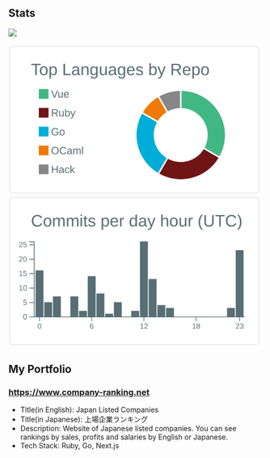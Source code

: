 ## Stats

<a href="https://github.com/anuraghazra/github-readme-stats">
  <img display="block" src="https://github-readme-stats.vercel.app/api?username=yuki0920&count_private=true&show_icons=true" />
</a>

<br>

[![](https://raw.githubusercontent.com/yuki0920/yuki0920/main/profile-summary-card-output/default/1-repos-per-language.svg)](https://github.com/vn7n24fzkq/github-profile-summary-cards)
[![](https://raw.githubusercontent.com/yuki0920/yuki0920/main/profile-summary-card-output/default/4-productive-time.svg)](https://github.com/vn7n24fzkq/github-profile-summary-cards)

## My Portfolio
### https://www.company-ranking.net
- Title(in English): Japan Listed Companies
- Title(in Japanese): 上場企業ランキング
- Description: Website of Japanese listed companies. You can see rankings by sales, profits and salaries by English or Japanese.
- Tech Stack: Ruby, Go, Next.js
